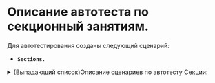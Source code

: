 # Описание автотеста по секционный занятиям.

Для автотестирования созданы следующий сценарий:

-   **`Sections.`**

<details><summary>(Выпадающий список)Описание сценариев по автотесту Секции: </summary>

-   **Сценарий: Заполнение данными.**

Удаляются все переменные, секции и их циклы. Создаются: клиент 1 и 2, тренер, помещение, услуга групповая 1 и 2, шаблон сообщений, секция, цикл и пакет.

-   **Сценарий: Проверка на ошибки.**

Проверяет были ли ошибки при выполнение сценария "Сценарий: Заполнение данными.", если ошибки были, то останавливает выполнение всего фича файла.

-   **Сценарий: Я проверяю кол-во дней на которые могу записаться.**

Через код встроенного языка определяется сколько понедельников, сред и пятниц в месяце, суммирует их и это кол-во дней должно быть равно кол-ву занятий которые будут доступны для записи на секционные занятия. Открывается список занятий, в нем делается отбор по секции1, потом считывается сколько строк в списке(кол-во строк равно количеству занятий в секции), потом сверяется равна ли переменная с кол-ом строк в списке с переменной где общая сумма Пн,Ср и Пт.

Потом продается секционный пакет, и на форме выбора занятий сверяется также их кол-во.

-   **Сценарий: Проверка ограничения по продажи пакета на цикл где нет свободных мест.**

После махинаций и записи клиента на занятия на текущий цикл(месяц) в сценарии выше в этом сценарии проверяется пропал ли текущий месяц из списка циклов на которые можно записаться.

-   **Сценарий: Создание среды для проверки пропуска занятий.**

Открывается список Занятий и в этом списке переходится к первому занятию и открывает его и переводит в статус Выполнено. Потом создается Секция2, эта новая секция затем добавляется в раздел "Пропуск занятий" в Секции1 в качестве отработки.

-   **Сценарий: Проверка автопродления и скидки на новый пакет услуг.**

Создается пустая переменная "Автопродление" чтобы использовать ее дальше в коде встроенного языка. Открывается секция1, в разделе Продление настраивается всё что нужно по сценарию, затем по коду встроенного языка высчитывается кол-во дней в периоде от текущего числа и это значение записывается в поле "КоличествоДнейДоОкончанияДляПродления" чтобы сегодня сразу же произошло продление. 

Затем сохраняются настройки и запускается регламент "Обновление закрытия дня". После запуска открывается карточка Клиента и в ней переходится в раздел "Продажи" и по шаблону проверяется чтобы продажи было 2.

-   **Сценарий: Проверка информирование об исключении из секции.**

Открывается секция1, в ней меняется емкость группы на 2, сохраняются изменения и секция1 открывается повторно. И уже в этой секции1 выставляются настройки для исключения клиента за неоплату.

Делается продажа секционного пакета клиенту2, потом запускается регламент закрытия дня. После регламента заходится в карточки клиента 1 и 2 в раздел "SMS" и там проверяется какие рассылки были сделаны.

-   **Сценарий: Проверка исключения.**

Происходит продажа секционного пакета услуг клиенту 2, после продажи у проданного пакета меняется дата активации на Вчера. Заходится в секцию2 и добавляем в ней настройки для исключения клиента из секции. После запускается регламент и проверяет в секции 2 пропал ли из состав клиент.

-   **Сценарий: Проверка цены секционного пакета услуг в зависимости от кол-ва занятий.**

Создается секция3, пересоздается клиент. В секции 3 создаются настройки пакета за занятия. Потом продается пакет и в момент его продажи с помощью экспортного сценария "Я выполняю расчет сумм за занятия." происходит расчет сумм.

-   **Сценарий: Проверка функционала "Каникулы".**

Создается секция без цикла. Продается ее пакет услуг, а затем идет проверка есть ли занятия в промежутке с 01 по 03 числа.
 
</details>